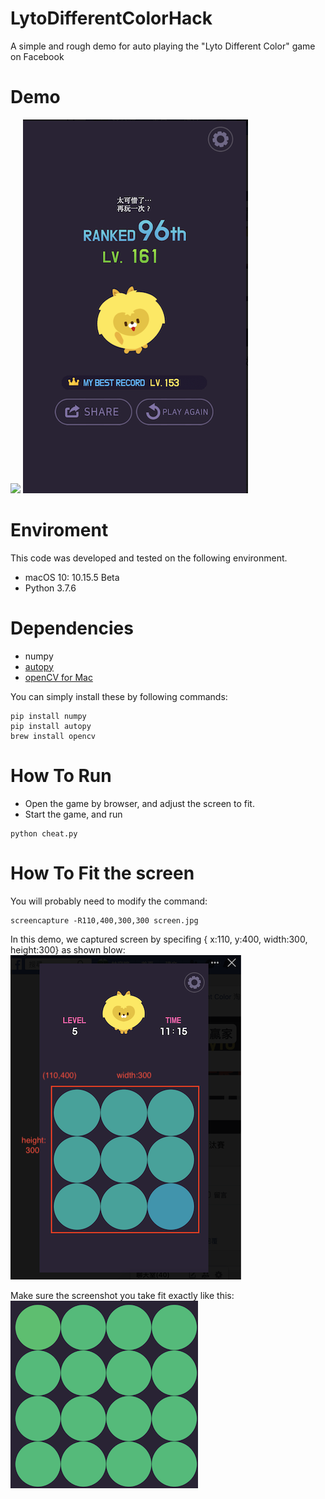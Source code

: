 # LytoDifferentColorHack
A simple and rough demo for auto playing the "Lyto Different Color" game on Facebook 

# Demo
![](demo/demo.gif)
![](demo/record.png)

# Enviroment
This code was developed and tested on the following environment.

* macOS 10: 10.15.5 Beta
* Python 3.7.6

# Dependencies
* numpy
* [autopy](https://github.com/stinnux/autopy)
* [openCV for Mac](https://www.learnopencv.com/install-opencv3-on-macos/)

You can simply install these by following commands:
```
pip install numpy
pip install autopy
brew install opencv
```

# How To Run
* Open the game by browser, and adjust the screen to fit.
* Start the game, and run
```
python cheat.py
```

# How To Fit the screen
You will probably need to modify the command:
```
screencapture -R110,400,300,300 screen.jpg
```
In this demo, we captured screen by specifing { x:110, y:400, width:300, height:300} as shown blow:
![](demo/howtofit.png)


Make sure the screenshot you take fit exactly like this:
![](demo/screenshot.png)


